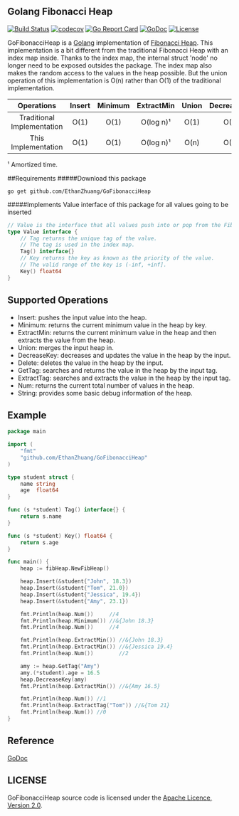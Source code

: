 ## Golang Fibonacci Heap
[![Build Status](https://travis-ci.org/EthanZhuang/GoFibonacciHeap.svg?branch=master)](https://travis-ci.org/EthanZhuang/GoFibonacciHeap)
[![codecov](https://codecov.io/gh/EthanZhuang/GoFibonacciHeap/branch/master/graph/badge.svg)](https://codecov.io/gh/EthanZhuang/GoFibonacciHeap)
[![Go Report Card](https://goreportcard.com/badge/github.com/EthanZhuang/GoFibonacciHeap)](https://goreportcard.com/report/github.com/EthanZhuang/GoFibonacciHeap)
[![GoDoc](https://godoc.org/github.com/EthanZhuang/GoFibonacciHeap?status.svg)](https://godoc.org/github.com/EthanZhuang/GoFibonacciHeap)
[![License](https://img.shields.io/badge/license-Apache%202.0-blue.svg)](https://www.apache.org/licenses/LICENSE-2.0)

GoFibonacciHeap is a [Golang](https://golang.org/) implementation of [Fibonacci Heap](https://en.wikipedia.org/wiki/Fibonacci_heap).
This implementation is a bit different from the traditional Fibonacci Heap with an index map inside.
Thanks to the index map, the internal struct 'node' no longer need to be exposed outsides the package.
The index map also makes the random access to the values in the heap possible.
But the union operation of this implementation is O(n) rather than O(1) of the traditional implementation.

| Operations                 | Insert | Minimum | ExtractMin | Union | DecreaseKey | Delete    | Get  |
| :------------------------: | :----: | :-----: | :--------: | :---: | :---------: | :-------: | :--: |
| Traditional Implementation | O(1)   | O(1)    | O(log n)¹  | O(1)  | O(1)¹       | O(log n)¹ | N/A  |
| This Implementation        | O(1)   | O(1)    | O(log n)¹  | O(n)  | O(1)¹       | O(log n)¹ | O(1) |
¹ Amortized time.

##Requirements
#####Download this package

    go get github.com/EthanZhuang/GoFibonacciHeap

#####Implements Value interface of this package for all values going to be inserted
```go
// Value is the interface that all values push into or pop from the FibHeap must implement.
type Value interface {
	// Tag returns the unique tag of the value.
	// The tag is used in the index map.
	Tag() interface{}
	// Key returns the key as known as the priority of the value.
	// The valid range of the key is (-inf, +inf].
	Key() float64
}
```
## Supported Operations

* Insert: pushes the input value into the heap.
* Minimum: returns the current minimum value in the heap by key.
* ExtractMin: returns the current minimum value in the heap and then extracts the value from the heap.
* Union: merges the input heap in.
* DecreaseKey: decreases and updates the value in the heap by the input.
* Delete: deletes the value in the heap by the input.
* GetTag: searches and returns the value in the heap by the input tag.
* ExtractTag: searches and extracts the value in the heap by the input tag.
* Num: returns the current total number of values in the heap.
* String: provides some basic debug information of the heap.

## Example

```go
package main

import (
	"fmt"
	"github.com/EthanZhuang/GoFibonacciHeap"
)

type student struct {
	name string
	age  float64
}

func (s *student) Tag() interface{} {
	return s.name
}

func (s *student) Key() float64 {
	return s.age
}

func main() {
	heap := fibHeap.NewFibHeap()

	heap.Insert(&student{"John", 18.3})
	heap.Insert(&student{"Tom", 21.0})
	heap.Insert(&student{"Jessica", 19.4})
	heap.Insert(&student{"Amy", 23.1})

	fmt.Println(heap.Num())     //4
	fmt.Println(heap.Minimum()) //&{John 18.3}
	fmt.Println(heap.Num())     //4

	fmt.Println(heap.ExtractMin()) //&{John 18.3}
	fmt.Println(heap.ExtractMin()) //&{Jessica 19.4}
	fmt.Println(heap.Num())        //2

	amy := heap.GetTag("Amy")
	amy.(*student).age = 16.5
	heap.DecreaseKey(amy)
	fmt.Println(heap.ExtractMin()) //&{Amy 16.5}

	fmt.Println(heap.Num()) //1
	fmt.Println(heap.ExtractTag("Tom")) //&{Tom 21}
	fmt.Println(heap.Num()) //0
}
```

## Reference

[GoDoc](https://godoc.org/github.com/EthanZhuang/GoFibonacciHeap)

## LICENSE

GoFibonacciHeap source code is licensed under the [Apache Licence, Version 2.0](http://www.apache.org/licenses/LICENSE-2.0.html).

